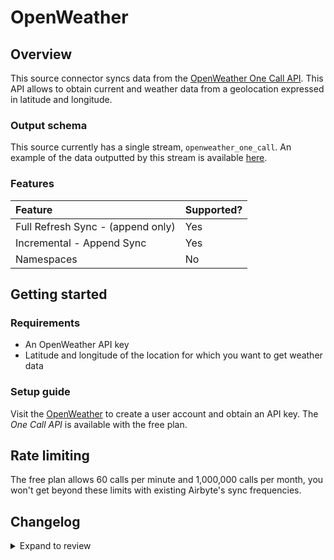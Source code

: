 # OpenWeather

## Overview

This source connector syncs data from the [OpenWeather One Call API](https://openweathermap.org/api/one-call-api). This API allows to obtain current and weather data from a geolocation expressed in latitude and longitude.

### Output schema

This source currently has a single stream, `openweather_one_call`. An example of the data outputted by this stream is available [here](https://openweathermap.org/api/one-call-api#example).

### Features

| Feature                           | Supported? |
| :-------------------------------- | :--------- |
| Full Refresh Sync - (append only) | Yes        |
| Incremental - Append Sync         | Yes        |
| Namespaces                        | No         |

## Getting started

### Requirements

- An OpenWeather API key
- Latitude and longitude of the location for which you want to get weather data

### Setup guide

Visit the [OpenWeather](https://openweathermap.org) to create a user account and obtain an API key. The _One Call API_ is available with the free plan.

## Rate limiting

The free plan allows 60 calls per minute and 1,000,000 calls per month, you won't get beyond these limits with existing Airbyte's sync frequencies.

## Changelog

<details>
  <summary>Expand to review</summary>

| Version | Date       | Pull Request                                             | Subject                                                                         |
| :------ | :--------- | :------------------------------------------------------- | :------------------------------------------------------------------------------ |
| 0.2.4   | 2024-05-25 | [38601](https://github.com/airbytehq/airbyte/pull/38601) | Make compatible with the builder.                                               |
| 0.2.3   | 2024-04-19 | [37209](https://github.com/airbytehq/airbyte/pull/37209) | Upgrade to CDK 0.80.0 and manage dependencies with Poetry.                      |
| 0.2.2   | 2024-04-15 | [37209](https://github.com/airbytehq/airbyte/pull/37209) | Base image migration: remove Dockerfile and use the python-connector-base image |
| 0.2.1   | 2024-04-12 | [37209](https://github.com/airbytehq/airbyte/pull/37209) | schema descriptions                                                             |
| 0.2.0   | 2023-08-31 | [29983](https://github.com/airbytehq/airbyte/pull/29983) | Migrate to Low Code Framework                                                   |
| 0.1.6   | 2022-06-21 | [16136](https://github.com/airbytehq/airbyte/pull/16136) | Update openweather onecall api to 3.0.                                          |
| 0.1.5   | 2022-06-21 | [13864](https://github.com/airbytehq/airbyte/pull/13864) | No changes. Used connector to test publish workflow changes.                    |
| 0.1.4   | 2022-04-27 | [12397](https://github.com/airbytehq/airbyte/pull/12397) | No changes. Used connector to test publish workflow changes.                    |
| 0.1.0   | 2021-10-27 | [7434](https://github.com/airbytehq/airbyte/pull/7434)   | Initial release                                                                 |

</details>